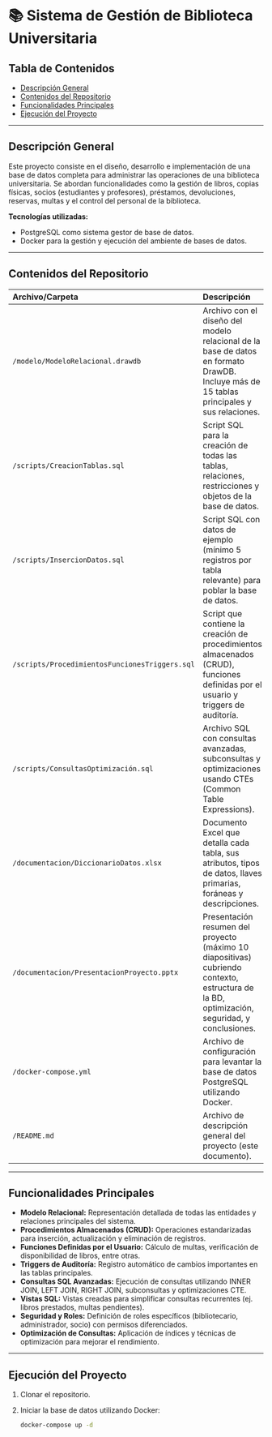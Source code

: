# 📚 Sistema de Gestión de Biblioteca Universitaria

## Tabla de Contenidos

- [Descripción General](#descripción-general)
- [Contenidos del Repositorio](#contenidos-del-repositorio)
- [Funcionalidades Principales](#funcionalidades-principales)
- [Ejecución del Proyecto](#ejecución-del-proyecto)

---

## Descripción General

Este proyecto consiste en el diseño, desarrollo e implementación de una base de datos completa para administrar las operaciones de una biblioteca universitaria. Se abordan funcionalidades como la gestión de libros, copias físicas, socios (estudiantes y profesores), préstamos, devoluciones, reservas, multas y el control del personal de la biblioteca.

**Tecnologías utilizadas:**
- PostgreSQL como sistema gestor de base de datos.
- Docker para la gestión y ejecución del ambiente de bases de datos.

---

## Contenidos del Repositorio

| Archivo/Carpeta | Descripción |
| :-------------- | :---------- |
| `/modelo/ModeloRelacional.drawdb` | Archivo con el diseño del modelo relacional de la base de datos en formato DrawDB. Incluye más de 15 tablas principales y sus relaciones. |
| `/scripts/CreacionTablas.sql` | Script SQL para la creación de todas las tablas, relaciones, restricciones y objetos de la base de datos. |
| `/scripts/InsercionDatos.sql` | Script SQL con datos de ejemplo (mínimo 5 registros por tabla relevante) para poblar la base de datos. |
| `/scripts/ProcedimientosFuncionesTriggers.sql` | Script que contiene la creación de procedimientos almacenados (CRUD), funciones definidas por el usuario y triggers de auditoría. |
| `/scripts/ConsultasOptimización.sql` | Archivo SQL con consultas avanzadas, subconsultas y optimizaciones usando CTEs (Common Table Expressions). |
| `/documentacion/DiccionarioDatos.xlsx` | Documento Excel que detalla cada tabla, sus atributos, tipos de datos, llaves primarias, foráneas y descripciones. |
| `/documentacion/PresentacionProyecto.pptx` | Presentación resumen del proyecto (máximo 10 diapositivas) cubriendo contexto, estructura de la BD, optimización, seguridad, y conclusiones. |
| `/docker-compose.yml` | Archivo de configuración para levantar la base de datos PostgreSQL utilizando Docker. |
| `/README.md` | Archivo de descripción general del proyecto (este documento). |

---

## Funcionalidades Principales

- **Modelo Relacional:** Representación detallada de todas las entidades y relaciones principales del sistema.
- **Procedimientos Almacenados (CRUD):** Operaciones estandarizadas para inserción, actualización y eliminación de registros.
- **Funciones Definidas por el Usuario:** Cálculo de multas, verificación de disponibilidad de libros, entre otras.
- **Triggers de Auditoría:** Registro automático de cambios importantes en las tablas principales.
- **Consultas SQL Avanzadas:** Ejecución de consultas utilizando INNER JOIN, LEFT JOIN, RIGHT JOIN, subconsultas y optimizaciones CTE.
- **Vistas SQL:** Vistas creadas para simplificar consultas recurrentes (ej. libros prestados, multas pendientes).
- **Seguridad y Roles:** Definición de roles específicos (bibliotecario, administrador, socio) con permisos diferenciados.
- **Optimización de Consultas:** Aplicación de índices y técnicas de optimización para mejorar el rendimiento.

---

## Ejecución del Proyecto

1. Clonar el repositorio.
2. Iniciar la base de datos utilizando Docker:

   ```bash
   docker-compose up -d

